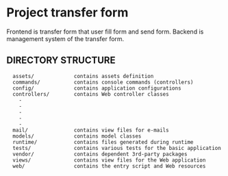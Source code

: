 Project transfer form
=====================
Frontend is transfer form that user fill form and send form. Backend is management system of the transfer form.


DIRECTORY STRUCTURE
-------------------

      assets/             contains assets definition
      commands/           contains console commands (controllers)
      config/             contains application configurations
      controllers/        contains Web controller classes
        - 
        -
        -
        -
        -
      mail/               contains view files for e-mails
      models/             contains model classes
      runtime/            contains files generated during runtime
      tests/              contains various tests for the basic application
      vendor/             contains dependent 3rd-party packages
      views/              contains view files for the Web application
      web/                contains the entry script and Web resources
